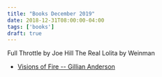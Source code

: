 ```yaml
---
title: "Books December 2019"
date: 2018-12-31T08:00:00-04:00
tags: ['books']
draft: true
---
```


Full Throttle by Joe Hill
The Real Lolita by Weinman

* [Visions of Fire -- Gillian Anderson](https://www.amazon.com/gp/product/B00IWTWL3U/ref=dbs_a_def_awm_hsch_vapi_tkin_p1_i0)




